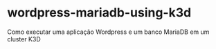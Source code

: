 # wordpress-mariadb-using-k3d
Como executar uma aplicação Wordpress e um banco MariaDB em um cluster K3D
